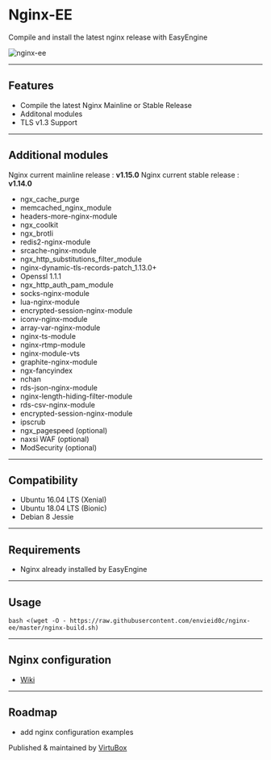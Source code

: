 # Nginx-EE 

Compile and install the latest nginx release with EasyEngine


![nginx-ee](https://raw.githubusercontent.com/VirtuBox/nginx-ee/master/nginx-ee.png)


-----
## Features
* Compile the latest Nginx Mainline or Stable Release 
* Additonal modules
* TLS v1.3 Support

-----

## Additional modules 

Nginx current mainline release : **v1.15.0**
Nginx current stable release : **v1.14.0**

* ngx_cache_purge
* memcached_nginx_module
* headers-more-nginx-module
* ngx_coolkit
* ngx_brotli 
* redis2-nginx-module
* srcache-nginx-module
* ngx_http_substitutions_filter_module
* nginx-dynamic-tls-records-patch_1.13.0+
* Openssl 1.1.1
* ngx_http_auth_pam_module
* socks-nginx-module
* lua-nginx-module
* encrypted-session-nginx-module
* iconv-nginx-module
* array-var-nginx-module
* nginx-ts-module
* nginx-rtmp-module
* nginx-module-vts
* graphite-nginx-module
* ngx-fancyindex
* nchan
* rds-json-nginx-module
* nginx-length-hiding-filter-module
* rds-csv-nginx-module
* encrypted-session-nginx-module
* ipscrub
* ngx_pagespeed (optional)
* naxsi WAF (optional)
* ModSecurity (optional)
-----

## Compatibility

* Ubuntu 16.04 LTS (Xenial)
* Ubuntu 18.04 LTS (Bionic)
* Debian 8 Jessie

----

## Requirements
* Nginx already installed by EasyEngine 

-----

## Usage

```
bash <(wget -O - https://raw.githubusercontent.com/envieid0c/nginx-ee/master/nginx-build.sh)
```
-----

## Nginx configuration 

* [Wiki](https://github.com/VirtuBox/nginx-ee/wiki/)

-----
## Roadmap
* add nginx configuration examples

Published & maintained by <a href="https://virtubox.net" title="VirtuBox">VirtuBox</a>




